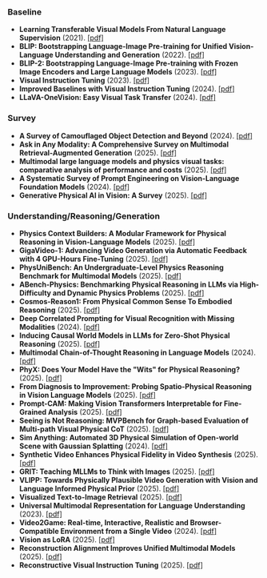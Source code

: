 ### Baseline
- **Learning Transferable Visual Models From Natural Language Supervision** (2021). [[pdf]](https://arxiv.org/abs/2103.00020)
- **BLIP: Bootstrapping Language-Image Pre-training for Unified Vision-Language Understanding and Generation** (2022). [[pdf]](https://arxiv.org/abs/2201.12086)
- **BLIP-2: Bootstrapping Language-Image Pre-training with Frozen Image Encoders and Large Language Models** (2023). [[pdf]](https://arxiv.org/abs/2301.12597)
- **Visual Instruction Tuning** (2023). [[pdf]](https://arxiv.org/abs/2304.08485)
- **Improved Baselines with Visual Instruction Tuning** (2024). [[pdf]](https://arxiv.org/abs/2310.03744)
- **LLaVA-OneVision: Easy Visual Task Transfer** (2024). [[pdf]](https://arxiv.org/abs/2408.03326)
  
### Survey
- **A Survey of Camouflaged Object Detection and Beyond** (2024). [[pdf]](https://arxiv.org/pdf/2408.14562)
- **Ask in Any Modality: A Comprehensive Survey on Multimodal Retrieval-Augmented Generation** (2025). [[pdf]](https://arxiv.org/html/2502.08826v2)
- **Multimodal large language models and physics visual tasks: comparative analysis of performance and costs** (2025). [[pdf]](https://arxiv.org/pdf/2506.19662v1)
- **A Systematic Survey of Prompt Engineering on Vision-Language Foundation Models** (2024). [[pdf]](https://arxiv.org/abs/2307.12980)
- **Generative Physical AI in Vision: A Survey** (2025). [[pdf]](https://arxiv.org/abs/2501.10928)

### Understanding/Reasoning/Generation
- **Physics Context Builders: A Modular Framework for Physical Reasoning in Vision-Language Models** (2025). [[pdf]](https://arxiv.org/abs/2412.08619)
- **GigaVideo-1: Advancing Video Generation via Automatic Feedback with 4 GPU-Hours Fine-Tuning** (2025). [[pdf]](https://arxiv.org/pdf/2506.10639)
- **PhysUniBench: An Undergraduate-Level Physics Reasoning Benchmark for Multimodal Models** (2025). [[pdf]](https://arxiv.org/abs/2506.17667)
- **ABench-Physics: Benchmarking Physical Reasoning in LLMs via High-Difficulty and Dynamic Physics Problems** (2025). [[pdf]](https://arxiv.org/abs/2507.04766)
- **Cosmos-Reason1: From Physical Common Sense To Embodied Reasoning** (2025). [[pdf]](https://arxiv.org/abs/2503.15558)
- **Deep Correlated Prompting for Visual Recognition with Missing Modalities** (2024). [[pdf]](https://arxiv.org/abs/2410.06558)
- **Inducing Causal World Models in LLMs for Zero-Shot Physical Reasoning** (2025). [[pdf]](https://arxiv.org/abs/2507.19855)
- **Multimodal Chain-of-Thought Reasoning in Language Models** (2024). [[pdf]](https://arxiv.org/abs/2302.00923)
- **PhyX: Does Your Model Have the "Wits" for Physical Reasoning?** (2025). [[pdf]](https://arxiv.org/abs/2505.15929)
- **From Diagnosis to Improvement: Probing Spatio-Physical Reasoning in Vision Language Models** (2025). [[pdf]](https://arxiv.org/abs/2508.10770)
- **Prompt-CAM: Making Vision Transformers Interpretable for Fine-Grained Analysis** (2025). [[pdf]](https://arxiv.org/abs/2501.09333)
- **Seeing is Not Reasoning: MVPBench for Graph-based Evaluation of Multi-path Visual Physical CoT** (2025). [[pdf]](https://arxiv.org/abs/2505.24182)
- **Sim Anything: Automated 3D Physical Simulation of Open-world Scene with Gaussian Splatting** (2024). [[pdf]](https://arxiv.org/html/2411.12789v1)
- **Synthetic Video Enhances Physical Fidelity in Video Synthesis** (2025). [[pdf]](https://arxiv.org/abs/2503.20822)
- **GRIT: Teaching MLLMs to Think with Images** (2025). [[pdf]](https://arxiv.org/abs/2505.15879)
- **VLIPP: Towards Physically Plausible Video Generation with Vision and Language Informed Physical Prior** (2025). [[pdf]](https://arxiv.org/abs/2503.23368)
- **Visualized Text-to-Image Retrieval** (2025). [[pdf]](https://arxiv.org/abs/2505.20291)
- **Universal Multimodal Representation for Language Understanding** (2023). [[pdf]](https://arxiv.org/abs/2301.03344)
- **Video2Game: Real-time, Interactive, Realistic and Browser-Compatible Environment from a Single Video** (2024). [[pdf]](https://arxiv.org/abs/2404.09833)
- **Vision as LoRA** (2025). [[pdf]](https://arxiv.org/abs/2503.20680)
- **Reconstruction Alignment Improves Unified Multimodal Models** (2025). [[pdf]](https://arxiv.org/pdf/2509.07295)
- **Reconstructive Visual Instruction Tuning** (2025). [[pdf]](https://arxiv.org/pdf/2410.09575)

